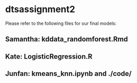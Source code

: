 # dtsassignment2

Please refer to the following files for our final models:

## Samantha: kddata_randomforest.Rmd 
## Kate: LogisticRegression.R 
## Junfan: kmeans_knn.ipynb and ./code/
